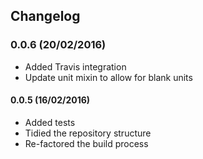 ## Changelog

### 0.0.6 (20/02/2016)

* Added Travis integration
* Update unit mixin to allow for blank units

#### 0.0.5 (16/02/2016)

* Added tests
* Tidied the repository structure
* Re-factored the build process
